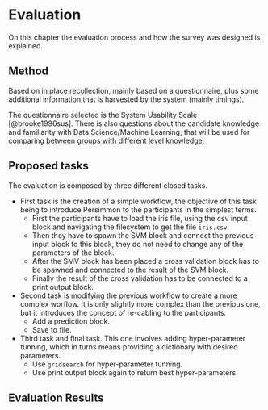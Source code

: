 Evaluation
==========

On this chapter the evaluation process and how the survey was designed is
explained.

Method
------
Based on in place recollection, mainly based on a questionnaire, plus some
additional information that is harvested by the system (mainly timings).

The questionnaire selected is the System Usability Scale [@brooke1996sus].
There is also questions about the candidate knowledge and familiarity with
Data Science/Machine Learning, that will be used for comparing between groups
with different level knowledge.
<!-- Put them more explicit. -->


Proposed tasks
--------------
The evaluation is composed by three different closed tasks.

* First task is the creation of a simple workflow, the objective of
    this task being to introduce Persimmon to the participants in the simplest
    terms.
    - First the participants have to load the iris file, using the csv input
        block and navigating the filesystem to get the file `iris.csv`.
    - Then they have to spawn the SVM block and connect the previous input
        block to this block, they do not need to change any of the parameters
        of the block.
    - After the SMV block has been placed a cross validation block has to be
        spawned and connected to the result of the SVM block.
    - Finally the result of the cross validation has to be connected to a
        print output block.
* Second task is modifying the previous workflow to create a more complex
    worflow. It is only slightly more complex than the previous one, but it
    introduces the concept of re-cabling to the participants.
    - Add a prediction block.
    - Save to file.
* Third task and final task. This one involves adding hyper-parameter tunning,
    which in turns means providing a dictionary with desired parameters.
    - Use `gridsearch` for hyper-parameter tunning.
    - Use print output block again to return best hyper-parameters.

Evaluation Results
------------------
<!-- Actual evaluation -->
